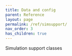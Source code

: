 ```yaml
---
title: Data and config
parent: Reference
layout: page
permalink: /ref/simsupport/
nav_order: 3
has_children: true
---
```

Simulation support classes
